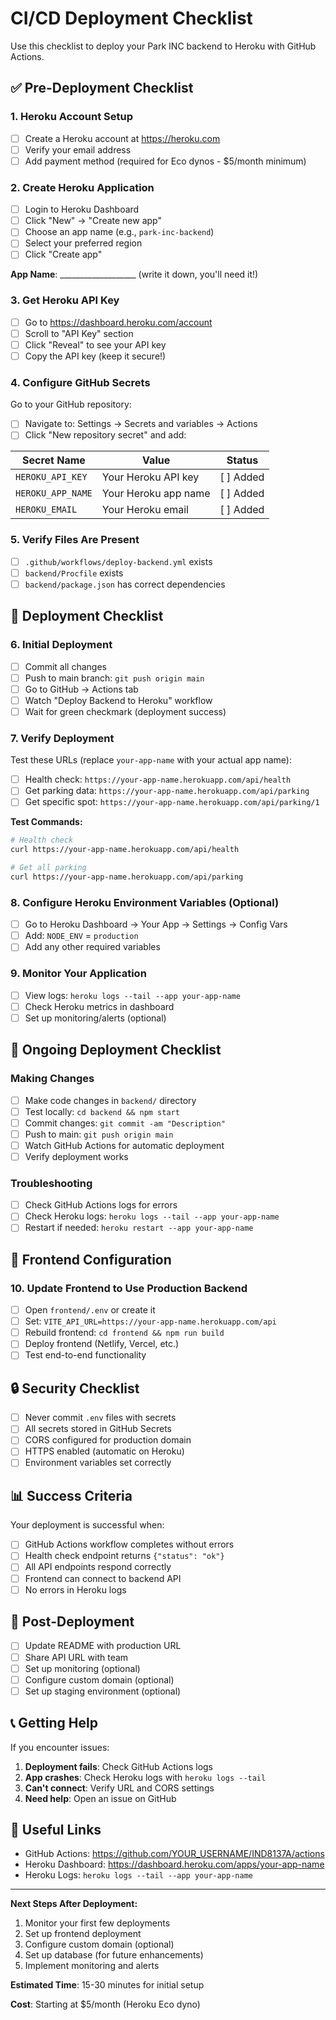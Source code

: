 # CI/CD Deployment Checklist

Use this checklist to deploy your Park INC backend to Heroku with GitHub Actions.

## ✅ Pre-Deployment Checklist

### 1. Heroku Account Setup
- [ ] Create a Heroku account at https://heroku.com
- [ ] Verify your email address
- [ ] Add payment method (required for Eco dynos - $5/month minimum)

### 2. Create Heroku Application
- [ ] Login to Heroku Dashboard
- [ ] Click "New" → "Create new app"
- [ ] Choose an app name (e.g., `park-inc-backend`)
- [ ] Select your preferred region
- [ ] Click "Create app"

**App Name**: ___________________ (write it down, you'll need it!)

### 3. Get Heroku API Key
- [ ] Go to https://dashboard.heroku.com/account
- [ ] Scroll to "API Key" section
- [ ] Click "Reveal" to see your API key
- [ ] Copy the API key (keep it secure!)

### 4. Configure GitHub Secrets
Go to your GitHub repository:
- [ ] Navigate to: Settings → Secrets and variables → Actions
- [ ] Click "New repository secret" and add:

| Secret Name | Value | Status |
|------------|-------|--------|
| `HEROKU_API_KEY` | Your Heroku API key | [ ] Added |
| `HEROKU_APP_NAME` | Your Heroku app name | [ ] Added |
| `HEROKU_EMAIL` | Your Heroku email | [ ] Added |

### 5. Verify Files Are Present
- [ ] `.github/workflows/deploy-backend.yml` exists
- [ ] `backend/Procfile` exists
- [ ] `backend/package.json` has correct dependencies

## 🚀 Deployment Checklist

### 6. Initial Deployment
- [ ] Commit all changes
- [ ] Push to main branch: `git push origin main`
- [ ] Go to GitHub → Actions tab
- [ ] Watch "Deploy Backend to Heroku" workflow
- [ ] Wait for green checkmark (deployment success)

### 7. Verify Deployment
Test these URLs (replace `your-app-name` with your actual app name):

- [ ] Health check: `https://your-app-name.herokuapp.com/api/health`
- [ ] Get parking data: `https://your-app-name.herokuapp.com/api/parking`
- [ ] Get specific spot: `https://your-app-name.herokuapp.com/api/parking/1`

**Test Commands:**
```bash
# Health check
curl https://your-app-name.herokuapp.com/api/health

# Get all parking
curl https://your-app-name.herokuapp.com/api/parking
```

### 8. Configure Heroku Environment Variables (Optional)
- [ ] Go to Heroku Dashboard → Your App → Settings → Config Vars
- [ ] Add: `NODE_ENV` = `production`
- [ ] Add any other required variables

### 9. Monitor Your Application
- [ ] View logs: `heroku logs --tail --app your-app-name`
- [ ] Check Heroku metrics in dashboard
- [ ] Set up monitoring/alerts (optional)

## 🔄 Ongoing Deployment Checklist

### Making Changes
- [ ] Make code changes in `backend/` directory
- [ ] Test locally: `cd backend && npm start`
- [ ] Commit changes: `git commit -am "Description"`
- [ ] Push to main: `git push origin main`
- [ ] Watch GitHub Actions for automatic deployment
- [ ] Verify deployment works

### Troubleshooting
- [ ] Check GitHub Actions logs for errors
- [ ] Check Heroku logs: `heroku logs --tail --app your-app-name`
- [ ] Restart if needed: `heroku restart --app your-app-name`

## 📱 Frontend Configuration

### 10. Update Frontend to Use Production Backend
- [ ] Open `frontend/.env` or create it
- [ ] Set: `VITE_API_URL=https://your-app-name.herokuapp.com/api`
- [ ] Rebuild frontend: `cd frontend && npm run build`
- [ ] Deploy frontend (Netlify, Vercel, etc.)
- [ ] Test end-to-end functionality

## 🔒 Security Checklist

- [ ] Never commit `.env` files with secrets
- [ ] All secrets stored in GitHub Secrets
- [ ] CORS configured for production domain
- [ ] HTTPS enabled (automatic on Heroku)
- [ ] Environment variables set correctly

## 📊 Success Criteria

Your deployment is successful when:
- [ ] GitHub Actions workflow completes without errors
- [ ] Health check endpoint returns `{"status": "ok"}`
- [ ] All API endpoints respond correctly
- [ ] Frontend can connect to backend API
- [ ] No errors in Heroku logs

## 🎉 Post-Deployment

- [ ] Update README with production URL
- [ ] Share API URL with team
- [ ] Set up monitoring (optional)
- [ ] Configure custom domain (optional)
- [ ] Set up staging environment (optional)

## 📞 Getting Help

If you encounter issues:

1. **Deployment fails**: Check GitHub Actions logs
2. **App crashes**: Check Heroku logs with `heroku logs --tail`
3. **Can't connect**: Verify URL and CORS settings
4. **Need help**: Open an issue on GitHub

## 🔗 Useful Links

- GitHub Actions: https://github.com/YOUR_USERNAME/IND8137A/actions
- Heroku Dashboard: https://dashboard.heroku.com/apps/your-app-name
- Heroku Logs: `heroku logs --tail --app your-app-name`

---

**Next Steps After Deployment:**
1. Monitor your first few deployments
2. Set up frontend deployment
3. Configure custom domain (optional)
4. Set up database (for future enhancements)
5. Implement monitoring and alerts

**Estimated Time**: 15-30 minutes for initial setup

**Cost**: Starting at $5/month (Heroku Eco dyno)
